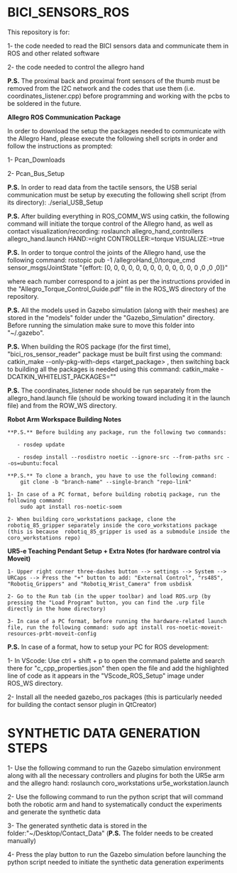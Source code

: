 # BICI_SENSORS_ROS
This repository is for: 

1- the code needed to read the BICI sensors data and communicate them in ROS and other related software

2- the code needed to control the allegro hand

**P.S.** The proximal back and proximal front sensors of the thumb must be removed from the I2C network and the codes that use them (i.e. coordinates_listener.cpp) before programming and working with the pcbs to be soldered in the future.

**Allegro ROS Communication Package**

In order to download the setup the packages needed to communicate with the Allegro Hand, please execute the following shell scripts in order and follow the instructions as prompted:

1- Pcan_Downloads

2- Pcan_Bus_Setup

**P.S.** In order to read data from the tactile sensors, the USB serial communication must be setup by executing the following shell script (from its directory): ./serial_USB_Setup

**P.S.** After building everything in ROS_COMM_WS using catkin, the following command will initiate the torque control of the Allegro hand, as well as contact visualization/recording: roslaunch allegro_hand_controllers allegro_hand.launch HAND:=right CONTROLLER:=torque VISUALIZE:=true

**P.S.** In order to torque control the joints of the Allegro hand, use the following command: rostopic pub -1 /allegroHand_0/torque_cmd sensor_msgs/JointState "{effort: [0, 0, 0, 0, 0, 0, 0, 0, 0, 0, 0, 0, 0 ,0 ,0 ,0]}"

where each number correspond to a joint as per the instructions provided in the "Allegro_Torque_Control_Guide.pdf" file in the ROS_WS directory of the repository.

**P.S.** All the models used in Gazebo simulation (along with their meshes) are stored in the "models" folder under the "Gazebo_Simulation" directory. Before running the simulation make sure to move this folder into "~/.gazebo".

**P.S.** When building the ROS package (for the first time), "bici_ros_sensor_reader" package must be built first using the command: catkin_make --only-pkg-with-deps <target_package> , then switching back to building all the packages is needed using this command: catkin_make -DCATKIN_WHITELIST_PACKAGES=""

**P.S.** The coordinates_listener node should be run separately from the allegro_hand.launch file (should be working toward including it in the launch file) and from the ROW_WS directory.

**Robot Arm Workspace Building Notes**

    **P.S.** Before building any package, run the following two commands:

       - rosdep update

       - rosdep install --rosdistro noetic --ignore-src --from-paths src --os=ubuntu:focal

    **P.S.** To clone a branch, you have to use the following command:
        git clone -b "branch-name" --single-branch "repo-link"

    1- In case of a PC format, before building robotiq package, run the following command:
        sudo apt install ros-noetic-soem

    2- When building coro_workstations package, clone the robotiq_85_gripper separately inside the coro_workstations package (this is because  robotiq_85_gripper is used as a submodule inside the coro_workstations repo) 

**UR5-e Teaching Pendant Setup + Extra Notes (for hardware control via Moveit)**

    1- Upper right corner three-dashes button --> settings --> System --> URCaps --> Press the "+" button to add: "External Control", "rs485", "Robotiq_Grippers" and "Robotiq_Wrist_Camera" from usbdisk

    2- Go to the Run tab (in the upper toolbar) and load ROS.urp (by pressing the "Load Program" button, you can find the .urp file directly in the home directory)

    3- In case of a PC format, before running the hardware-related launch file, run the following command: sudo apt install ros-noetic-moveit-resources-prbt-moveit-config

**P.S.** In case of a format, how to setup your PC for ROS development:

1- In VScode: Use ctrl + shift + p to open the command palette and search there for "c_cpp_properties.json" then open the file and add the highlighted line of code as it appears in the "VScode_ROS_Setup" image under ROS_WS directory.

2- Install all the needed gazebo_ros packages (this is particularly needed for building the contact sensor plugin in QtCreator)

# SYNTHETIC DATA GENERATION STEPS

1- Use the following command to run the Gazebo simulation environment along with all the necessary controllers and plugins for both the UR5e arm and the allegro hand: roslaunch coro_workstations ur5e_workstation.launch

2- Use the following command to run the python script that will command both the robotic arm and hand to systematically conduct the experiments and generate the synthetic data

3- The generated synthetic data is stored in the folder:"~/Desktop/Contact_Data" (**P.S.** The folder needs to be created manually)

4- Press the play button to run the Gazebo simulation before launching the python script needed to initiate the synthetic data generation experiments




